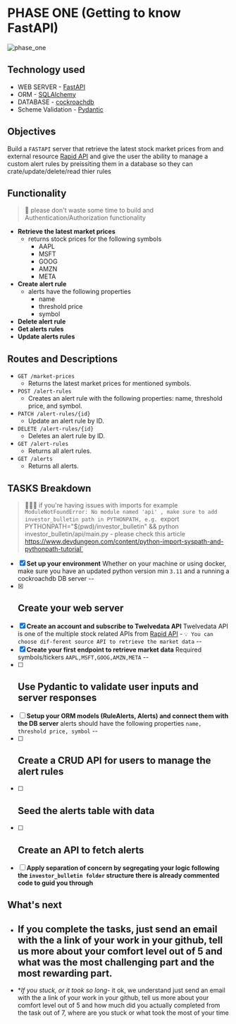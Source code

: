 # PHASE ONE (Getting to know FastAPI)

![phase_one](../imgs/phase-one.jpg)

## Technology used

- WEB SERVER - [FastAPI](https://fastapi.tiangolo.com/)
- ORM - [SQLAlchemy](https://fastapi.tiangolo.com/advanced/async-sql-databases/?h=sqlalchemy#import-and-set-up-sqlalchemy)
- DATABASE - [cockroachdb](https://www.cockroachlabs.com/)
- Scheme Validation - [Pydantic](https://fastapi.tiangolo.com/tutorial/body-nested-models/)

## Objectives

Build a `FASTAPI` server that retrieve the latest stock market prices from and external resource [Rapid API](https://rapidapi.com/twelvedata/api/twelve-data1) and give the user the ability to manage a custom alert rules by preissiting them in a database so they can crate/update/delete/read thier rules

## Functionality

> 🚨 please don't waste some time to build and Authentication/Authorization functionality

- **Retrieve the latest market prices**
  - returns stock prices for the following symbols
    - AAPL
    - MSFT
    - GOOG
    - AMZN
    - META
- **Create alert rule**
  - alerts have the following properties
    - name
    - threshold price
    - symbol
- **Delete alert rule**
- **Get alerts rules**
- **Update alerts rules**

## Routes and Descriptions

- `GET /market-prices`
  - Returns the latest market prices for mentioned symbols.
- `POST /alert-rules`
  - Creates an alert rule with the following properties: name, threshold price, and symbol.
- `PATCH /alert-rules/{id}`
  - Update an alert rule by ID.
- `DELETE /alert-rules/{id}`
  - Deletes an alert rule by ID.
- `GET /alert-rules`
  - Returns all alert rules.
- `GET /alerts`
  - Returns all alerts.

## TASKS Breakdown

> 📢📢📢 if you're having issues with imports for example `ModuleNotFoundError: No module named 'api' , make sure to add investor_bulletin path in PYTHONPATH, e.g. `export PYTHONPATH="$(pwd)/investor_bulletin" && python investor_bulletin/api/main.py - please check this article https://www.devdungeon.com/content/python-import-syspath-and-pythonpath-tutorial`

- [x] **Set up your environment**
      Whether on your machine or using docker, make sure you have an updated python version min `3.11` and a running a cockroachdb DB server
      --
- [x] ## **Create your web server**
- [x] **Create an account and subscribe to Twelvedata API**
      Twelvedata API is one of the multiple stock related APIs from [Rapid API](https://rapidapi.com/twelvedata/api/twelve-data1) - `💡 You can choose dif-ferent source API to retrieve the market data`
      --
- [x] **Create your first endpoint to retrieve market data**
      Required symbols/tickers `AAPL,MSFT,GOOG,AMZN,META`
      --
- [ ] ## **Use Pydantic to validate user inputs and server responses**
- [ ] **Setup your ORM models (RuleAlerts, Alerts) and connect them with the DB server**
      alerts should have the following properties `name, threshold price, symbol`
      --
- [ ] ## **Create a CRUD API for users to manage the alert rules**
- [ ] ## **Seed the alerts table with data**
- [ ] ## **Create an API to fetch alerts**
- [ ] **Apply separation of concern by segregating your logic following the `investor_bulletin folder` structure there is already commented code to guid you through**

## What's next

- ## **If you complete the tasks**, just send an email with the a link of your work in your github, tell us more about your comfort level out of 5 and what was the most challenging part and the most rewarding part.

- \*_If you stuck, or it took so long_- it ok, we understand just send an email with the a link of your work in your github, tell us more about your comfort level out of 5 and how much did you actually completed from the task out of 7, where are you stuck or what took the most of your time
